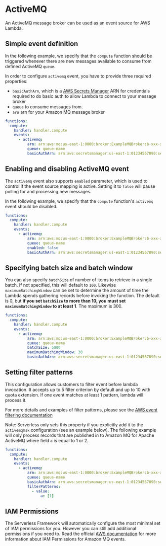 # ActiveMQ

An ActiveMQ message broker can be used as an event source for AWS Lambda.

## Simple event definition

In the following example, we specify that the `compute` function should be triggered whenever there are new messages available to consume from defined ActiveMQ `queue`.

In order to configure `activemq` event, you have to provide three required properties:

- `basicAuthArn`, which is a [AWS Secrets Manager](https://aws.amazon.com/secrets-manager/) ARN for credentials required to do basic auth to allow Lambda to connect to your message broker
- `queue` to consume messages from.
- `arn` arn for your Amazon MQ message broker

```yml
functions:
  compute:
    handler: handler.compute
    events:
      - activemq:
          arn: arn:aws:mq:us-east-1:0000:broker:ExampleMQBroker:b-xxx-xxx
          queue: queue-name
          basicAuthArn: arn:aws:secretsmanager:us-east-1:01234567890:secret:MySecret
```

## Enabling and disabling ActiveMQ event

The `activemq` event also supports `enabled` parameter, which is used to control if the event source mapping is active. Setting it to `false` will pause polling for and processing new messages.

In the following example, we specify that the `compute` function's `activemq` event should be disabled.

```yml
functions:
  compute:
    handler: handler.compute
    events:
      - activemq:
          arn: arn:aws:mq:us-east-1:0000:broker:ExampleMQBroker:b-xxx-xxx
          queue: queue-name
          enabled: false
          basicAuthArn: arn:aws:secretsmanager:us-east-1:01234567890:secret:MySecret
```

## Specifying batch size and batch window

You can also specify `batchSize` of number of items to retrieve in a single batch. If not specified, this will default to `100`.
Likewise `maximumBatchingWindow` can be set to determine the amount of time the Lambda spends gathering records before invoking the function. The default is 0, but **if you set `batchSize` to more than 10, you must set `maximumBatchingWindow` to at least 1**. The maximum is 300.

```yml
functions:
  compute:
    handler: handler.compute
    events:
      - activemq:
          arn: arn:aws:mq:us-east-1:0000:broker:ExampleMQBroker:b-xxx-xxx
          queue: queue-name
          batchSize: 5000
          maximumBatchingWindow: 30
          basicAuthArn: arn:aws:secretsmanager:us-east-1:01234567890:secret:MySecret
```

## Setting filter patterns

This configuration allows customers to filter event before lambda invocation. It accepts up to 5 filter criterion by default and up to 10 with quota extension. If one event matches at least 1 pattern, lambda will process it.

For more details and examples of filter patterns, please see the [AWS event filtering documentation](https://docs.aws.amazon.com/lambda/latest/dg/invocation-eventfiltering.html)

Note: Serverless only sets this property if you explicitly add it to the `activemqmsk` configuration (see an example below). The following example will only process records that are published in to Amazon MQ for Apache ActiveMQ where field `a` is equal to 1 or 2.

```yml
functions:
  compute:
    handler: handler.compute
    events:
      - activemq:
          arn: arn:aws:mq:us-east-1:0000:broker:ExampleMQBroker:b-xxx-xxx
          queue: queue-name
          basicAuthArn: arn:aws:secretsmanager:us-east-1:01234567890:secret:MySecret
          filterPatterns:
            - value:
                a: [1]
```

## IAM Permissions

The Serverless Framework will automatically configure the most minimal set of IAM permissions for you. However you can still add additional permissions if you need to. Read the official [AWS documentation](https://docs.aws.amazon.com/lambda/latest/dg/with-mq.html#events-mq-permissions) for more information about IAM Permissions for Amazon MQ events.
